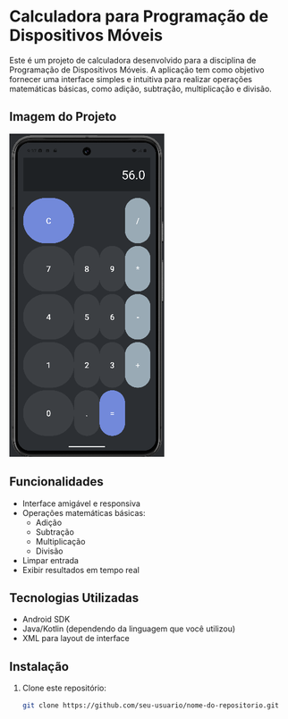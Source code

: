 # Calculadora para Programação de Dispositivos Móveis

Este é um projeto de calculadora desenvolvido para a disciplina de Programação de Dispositivos Móveis. A aplicação tem como objetivo fornecer uma interface simples e intuitiva para realizar operações matemáticas básicas, como adição, subtração, multiplicação e divisão.

## Imagem do Projeto

![Calculadora](image/projeto_calculator.png)  <!-- Ajuste o caminho e o nome do arquivo da imagem conforme necessário -->

## Funcionalidades

- Interface amigável e responsiva
- Operações matemáticas básicas:
  - Adição
  - Subtração
  - Multiplicação
  - Divisão
- Limpar entrada
- Exibir resultados em tempo real

## Tecnologias Utilizadas

- Android SDK
- Java/Kotlin (dependendo da linguagem que você utilizou)
- XML para layout de interface

## Instalação

1. Clone este repositório:
   ```bash
   git clone https://github.com/seu-usuario/nome-do-repositorio.git
